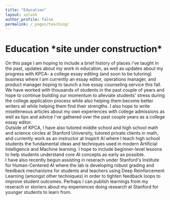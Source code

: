 ```yaml
---
title: "Education"
layout: splash
author_profile: false
permalink: /_pages/teaching/
---
```

<h1>Education *site under construction*</h1>
<body>On this page I am hoping to include a brief history of places i've taught in the past, updates about my work in education, as well as updates about my progress with KPCA- a college essay editing (and soon to be tutoring) business where I am currently an essay editor, operations manager, and product manager hoping to launch a live essay counseling service this fall. We have worked with thousands of students in the past couple of years and hope to continue building our momentum to alleviate students' stress during the college application process while also helping them become better writers all while helping them find their strengths. I also hope to write miselleneous articles about my own experiences with college admissions as well as tips and advice i've gathered over the past couple years as a college essay editor.
<br> Outside of KPCA, I have also tutored middle school and high school math and science circles at Stanford University, tutored private clients in math, and currently work as an instructor at Inspirit AI where I teach high school students the fundamental ideas and techniques used in modern Artificial Intelligence and Machine learning. I hope to include beginner-level lessons to help students understand core AI concepts as early as possible.
<br> I have also recently begun assisting in reserach under Stanford's Institute for Human-Centered AI where the lab is developing robust grading and feedback mechanisms for students and teachers using Deep Reinforcement Learning (amongst other techniques) in order to tighten feedback loops to improve student outcomes. Perhaps I can publish learnings from my reserach or storiers about my experiences doing research at Stanford for younger students to learn from. </body>